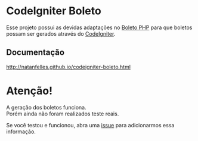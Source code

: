 # CodeIgniter Boleto

Esse projeto possui as devidas adaptações no [Boleto PHP](https://github.com/CobreGratis/boletophp/) para que boletos possam ser gerados através do [CodeIgniter](https://github.com/bcit-ci/CodeIgniter/).

## Documentação

http://natanfelles.github.io/codeigniter-boleto.html

# Atenção!

A geração dos boletos funciona.  
Porém ainda não foram realizados teste reais.  
  
Se você testou e funcionou, abra uma [issue](https://github.com/natanfelles/codeigniter-boleto/issues) para adicionarmos essa informação.